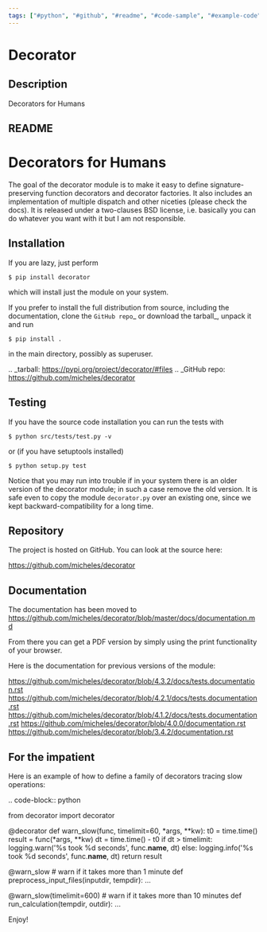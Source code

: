 ```yaml
---
tags: ["#python", "#github", "#readme", "#code-sample", "#example-code", "|", "#decorators", "#multiple-dispatch", "#pip-installation"]
---
```


# Decorator

## Description

Decorators for Humans

## README

Decorators for Humans
=====================

The goal of the decorator module is to make it easy to define
signature-preserving function decorators and decorator factories.
It also includes an implementation of multiple dispatch and other niceties
(please check the docs). It is released under a two-clauses
BSD license, i.e. basically you can do whatever you want with it but I am not
responsible.

Installation
-------------

If you are lazy, just perform

 ``$ pip install decorator``

which will install just the module on your system.

If you prefer to install the full distribution from source, including
the documentation, clone the `GitHub repo`_ or download the tarball_, unpack it and run

 ``$ pip install .``

in the main directory, possibly as superuser.

.. _tarball: https://pypi.org/project/decorator/#files
.. _GitHub repo: https://github.com/micheles/decorator

Testing
--------

If you have the source code installation you can run the tests with

 `$ python src/tests/test.py -v`

or (if you have setuptools installed)

 `$ python setup.py test`

Notice that you may run into trouble if in your system there
is an older version of the decorator module; in such a case remove the
old version. It is safe even to copy the module `decorator.py` over
an existing one, since we kept backward-compatibility for a long time.

Repository
---------------

The project is hosted on GitHub. You can look at the source here:

 https://github.com/micheles/decorator

Documentation
---------------

The documentation has been moved to https://github.com/micheles/decorator/blob/master/docs/documentation.md

From there you can get a PDF version by simply using the print
functionality of your browser.

Here is the documentation for previous versions of the module:

https://github.com/micheles/decorator/blob/4.3.2/docs/tests.documentation.rst
https://github.com/micheles/decorator/blob/4.2.1/docs/tests.documentation.rst
https://github.com/micheles/decorator/blob/4.1.2/docs/tests.documentation.rst
https://github.com/micheles/decorator/blob/4.0.0/documentation.rst
https://github.com/micheles/decorator/blob/3.4.2/documentation.rst

For the impatient
-----------------

Here is an example of how to define a family of decorators tracing slow
operations:

.. code-block:: python

   from decorator import decorator

   @decorator
   def warn_slow(func, timelimit=60, *args, **kw):
       t0 = time.time()
       result = func(*args, **kw)
       dt = time.time() - t0
       if dt > timelimit:
           logging.warn('%s took %d seconds', func.__name__, dt)
       else:
           logging.info('%s took %d seconds', func.__name__, dt)
       return result

   @warn_slow # warn if it takes more than 1 minute
   def preprocess_input_files(inputdir, tempdir):
       ...

   @warn_slow(timelimit=600) # warn if it takes more than 10 minutes
   def run_calculation(tempdir, outdir):
       ...

Enjoy!
